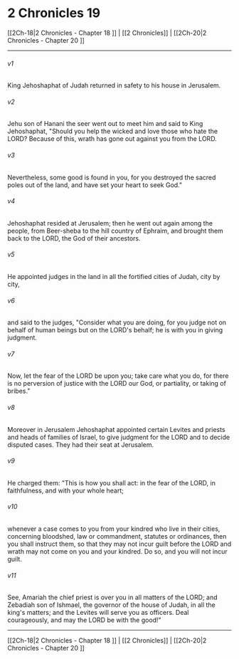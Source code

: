 # 2 Chronicles 19

[[2Ch-18|2 Chronicles - Chapter 18 ]] | [[2 Chronicles]] | [[2Ch-20|2 Chronicles - Chapter 20 ]]
***

###### v1
King Jehoshaphat of Judah returned in safety to his house in Jerusalem.
###### v2
Jehu son of Hanani the seer went out to meet him and said to King Jehoshaphat, "Should you help the wicked and love those who hate the LORD? Because of this, wrath has gone out against you from the LORD.
###### v3
Nevertheless, some good is found in you, for you destroyed the sacred poles out of the land, and have set your heart to seek God."
###### v4
Jehoshaphat resided at Jerusalem; then he went out again among the people, from Beer-sheba to the hill country of Ephraim, and brought them back to the LORD, the God of their ancestors.
###### v5
He appointed judges in the land in all the fortified cities of Judah, city by city,
###### v6
and said to the judges, "Consider what you are doing, for you judge not on behalf of human beings but on the LORD's behalf; he is with you in giving judgment.
###### v7
Now, let the fear of the LORD be upon you; take care what you do, for there is no perversion of justice with the LORD our God, or partiality, or taking of bribes."
###### v8
Moreover in Jerusalem Jehoshaphat appointed certain Levites and priests and heads of families of Israel, to give judgment for the LORD and to decide disputed cases. They had their seat at Jerusalem.
###### v9
He charged them: "This is how you shall act: in the fear of the LORD, in faithfulness, and with your whole heart;
###### v10
whenever a case comes to you from your kindred who live in their cities, concerning bloodshed, law or commandment, statutes or ordinances, then you shall instruct them, so that they may not incur guilt before the LORD and wrath may not come on you and your kindred. Do so, and you will not incur guilt.
###### v11
See, Amariah the chief priest is over you in all matters of the LORD; and Zebadiah son of Ishmael, the governor of the house of Judah, in all the king's matters; and the Levites will serve you as officers. Deal courageously, and may the LORD be with the good!"

***

[[2Ch-18|2 Chronicles - Chapter 18 ]] | [[2 Chronicles]] | [[2Ch-20|2 Chronicles - Chapter 20 ]]
